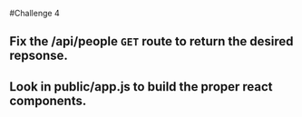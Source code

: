 #Challenge 4

## Fix the /api/people `GET` route to return the desired repsonse.

## Look in public/app.js to build the proper react components.
